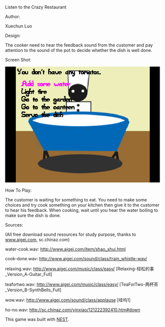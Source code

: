 Listen to the Crazy Restaurant

Author: 

Xuechun Luo

Design: 

The cooker need to hear the feedback sound from the customer and pay attention to the sound of the pot to decide whether the dish is well done.

Screen Shot:

![Screen Shot](screenshot.png)

How To Play:

The customer is waiting for something to eat. You need to make some choices and try cook something on your kitchen then give it to the customer to hear his feedback. When cooking, wait until you hear the water boiling to make sure the dish is done.

Sources:

(All free download sound resources for study purpose, thanks to www.aigei.com, sc.chinaz.com)

water-cook.wav: http://www.aigei.com/item/shao_shui.html

cook-done.wav: http://www.aigei.com/sound/class/train_whistle-wav/

relaxing.wav: http://www.aigei.com/music/class/easy/  	[Relaxing-轻松的事_Version_A-Guitar_Full]

teafortwo.wav: http://www.aigei.com/music/class/easy/  	[TeaForTwo-两杯茶_Version_B-SynthBells_Full]

wow.wav: http://www.aigei.com/sound/class/applause  [哇呜1]

ho-no.wav: http://sc.chinaz.com/yinxiao/121222392410.htm#down 


This game was built with [NEST](NEST.md).

